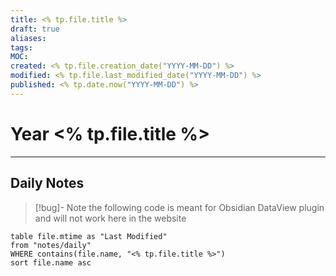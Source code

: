 ```yaml
---
title: <% tp.file.title %>
draft: true
aliases: 
tags: 
MOC: 
created: <% tp.file.creation_date("YYYY-MM-DD") %>
modified: <% tp.file.last_modified_date("YYYY-MM-DD") %>
published: <% tp.date.now("YYYY-MM-DD") %>
---
```


# Year <% tp.file.title %>


---
## Daily Notes

>[!bug]- Note
>the following code is meant for Obsidian DataView plugin and will not work here in the website

```dataview
table file.mtime as "Last Modified"
from "notes/daily"
WHERE contains(file.name, "<% tp.file.title %>")
sort file.name asc
```
